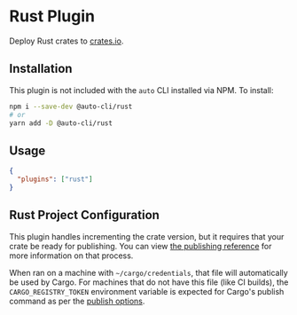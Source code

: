 # Rust Plugin

Deploy Rust crates to [crates.io](https://crates.io/).

## Installation

This plugin is not included with the `auto` CLI installed via NPM. To install:

```sh
npm i --save-dev @auto-cli/rust
# or
yarn add -D @auto-cli/rust
```

## Usage

```json
{
  "plugins": ["rust"]
}
```

## Rust Project Configuration

This plugin handles incrementing the crate version, but it requires that your crate be ready for publishing. You can view [the publishing reference](https://doc.rust-lang.org/cargo/reference/publishing.html) for more information on that process.

When ran on a machine with `~/cargo/credentials`, that file will automatically be used by Cargo. For machines that do not have this file (like CI builds), the `CARGO_REGISTRY_TOKEN` environment variable is expected for Cargo's publish command as per the [publish options](https://doc.rust-lang.org/cargo/commands/cargo-publish.html#cargo_publish_options).
